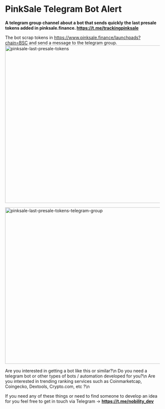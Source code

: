 # PinkSale Telegram Bot Alert
**A telegram group channel about a bot that sends quickly the last presale tokens added in pinksale.finance.
https://t.me/trackingpinksale**


The bot scrap tokens in https://www.pinksale.finance/launchpads?chain=BSC and send a message to the telegram group.
<img width="512" alt="pinksale-last-presale-tokens" src="https://user-images.githubusercontent.com/38754548/178294352-d7e33a16-bb60-481e-8a8c-d756c10dbf39.png">

<img width="508" alt="pinksale-last-presale-tokens-telegram-group" src="https://user-images.githubusercontent.com/38754548/178296826-fbf0df3e-6af6-4255-8fd8-bf4543e39ad1.png">



Are you interested in getting a bot like this or similar?\n
Do you need a telegram bot or other types of bots / automation developed for you?\n
Are you interested in trending ranking services such as Coinmarketcap, Coingecko, Dextools, Crypto.com, etc ?\n

If you need any of these things or need to find someone to develop an idea for you feel free to get in touch via Telegram -> **https://t.me/nobility_dev**
